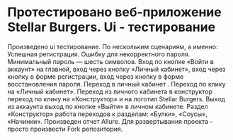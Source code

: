 # Протестировано веб-приложение Stellar Burgers. Ui - тестирование
Произведено ui тестирование. По нескольким сценариям, а именно: 
Успешная регистрация.
Ошибку для некорректного пароля. Минимальный пароль — шесть символов.
Вход по кнопке «Войти в аккаунт» на главной,
вход через кнопку «Личный кабинет»,
вход через кнопку в форме регистрации,
вход через кнопку в форме восстановления пароля.
Переход в личный кабинет . Переход по клику на «Личный кабинет».
Переход из личного кабинета в конструктор 
переход по клику на «Конструктор» и на логотип Stellar Burgers.
Выход из аккаунта
выход по кнопке «Выйти» в личном кабинете.
Раздел «Конструктор»
работа переходов к разделам:
«Булки»,
«Соусы»,
«Начинки».
Произведен отчет Allure.
Для развертывания проекта - просто произвести Fork репозитория.
